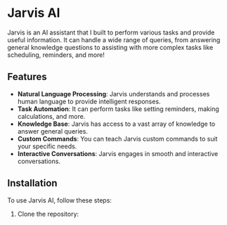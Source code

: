 # Jarvis AI

Jarvis is an AI assistant that I built to perform various tasks and provide useful information. It can handle a wide range of queries, from answering general knowledge questions to assisting with more complex tasks like scheduling, reminders, and more!

## Features

- **Natural Language Processing**: Jarvis understands and processes human language to provide intelligent responses.
- **Task Automation**: It can perform tasks like setting reminders, making calculations, and more.
- **Knowledge Base**: Jarvis has access to a vast array of knowledge to answer general queries.
- **Custom Commands**: You can teach Jarvis custom commands to suit your specific needs.
- **Interactive Conversations**: Jarvis engages in smooth and interactive conversations.

## Installation

To use Jarvis AI, follow these steps:

1. Clone the repository:
   ```bash
   
